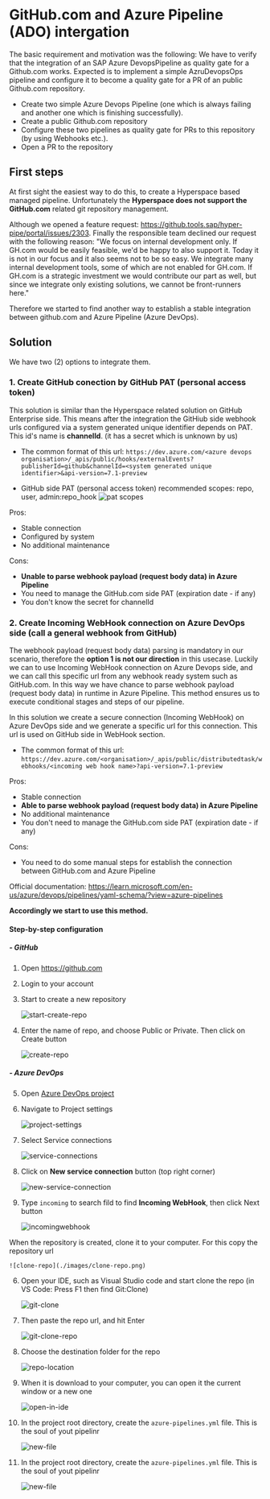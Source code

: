 # GitHub.com and Azure Pipeline (ADO) intergation

The basic requirement and motivation was the following:
We have to verify that the integration of an SAP Azure DevopsPipeline as quality gate for a Github.com works.
Expected is to implement a simple AzruDevopsOps pipeline and configure it to become a quality gate for a PR of an public Github.com repository.

- Create two simple Azure Devops Pipeline (one which is always failing and another one which is finishing successfully).
- Create a public Github.com repository
- Configure these two pipelines as quality gate for PRs to this repository (by using Webhooks etc.).
- Open a PR to the repository

## First steps

At first sight the easiest way to do this, to create a Hyperspace based managed pipeline. Unfortunately the **Hyperspace does not support the GitHub.com** related git repository management.

Although we opened a feature request: https://github.tools.sap/hyper-pipe/portal/issues/2303. Finally the responsible team declined our request with the following reason:
"We focus on internal development only. If GH.com would be easily feasible, we'd be happy to also support it. Today it is not in our focus and it also seems not to be so easy. We integrate many internal development tools, some of which are not enabled for GH.com. If GH.com is a strategic investment we would contribute our part as well, but since we integrate only existing solutions, we cannot be front-runners here."

Therefore we started to find another way to establish a stable integration between github.com and Azure Pipeline (Azure DevOps).

## Solution

We have two (2) options to integrate them.

### 1. Create GitHub conection by GitHub PAT (personal access token)

This solution is similar than the Hyperspace related solution on GitHub Enterprise side. This means after the integration the GitHiub side webhook urls configured via a system generated unique identifier depends on PAT. This id's name is **channelId**. (it has a secret which is unknown by us)

- The common format of this url: `https://dev.azure.com/<azure devops organisation>/_apis/public/hooks/externalEvents?publisherId=github&channelId=<system generated unique identifier>&api-version=7.1-preview`

- GitHub side PAT (personal access token) recommended scopes: repo, user, admin:repo_hook
  ![pat scopes](./images/pat-recommended-scopes.png)

Pros:

- Stable connection
- Configured by system
- No additional maintenance

Cons:

- **Unable to parse webhook payload (request body data) in Azure Pipeline**
- You need to manage the GitHub.com side PAT (expiration date - if any)
- You don't know the secret for channelId

### 2. Create Incoming WebHook connection on Azure DevOps side (call a general webhook from GitHub)

The webhook payload (request body data) parsing is mandatory in our scenario, therefore the **option 1 is not our direction** in this usecase.
Luckily we can to use Incoming WebHook connection on Azure Devops side, and we can call this specific url from any webhook ready system such as GitHub.com.
In this way we have chance to parse webhook payload (request body data) in runtime in Azure Pipeline. This method ensures us to execute conditional stages and steps of our pipeline.

In this solution we create a secure connection (Incoming WebHook) on Azure DevOps side and we generate a specific url for this connection. This url is used on GitHub side in WebHook section.

- The common format of this url: `https://dev.azure.com/<organisation>/_apis/public/distributedtask/webhooks/<incoming web hook name>?api-version=7.1-preview`

Pros:

- Stable connection
- **Able to parse webhook payload (request body data) in Azure Pipeline**
- No additional maintenance
- You don't need to manage the GitHub.com side PAT (expiration date - if any)

Cons:

- You need to do some manual steps for establish the connection between GitHub.com and Azure Pipeline

Official documentation: https://learn.microsoft.com/en-us/azure/devops/pipelines/yaml-schema/?view=azure-pipelines

**Accordingly we start to use this method.**

#### **Step-by-step configuration**

##### - GitHub

1. Open https://github.com
2. Login to your account
3. Start to create a new repository

   ![start-create-repo](./images/start-create-repo.png)

4. Enter the name of repo, and choose Public or Private. Then click on Create button

    ![create-repo](./images/create-repo.png)

##### - Azure DevOps

5. Open [Azure DevOps project](https://dev.azure.com/hyperspace-pipelines/neighbors-team) 

6. Navigate to Project settings

    ![project-settings](./images/project-settings.png)

7. Select Service connections

    ![service-connections](./images/service-connections.png)

8. Click on **New service connection** button (top right corner)

    ![new-service-connection](./images/new-service-connection.png)

9. Type `incoming` to search fild to find **Incoming WebHook**, then click Next button

    ![incomingwebhook](./images/incomingwebhook.png)

When the repository is created, clone it to your computer. For this copy the repository url

    ![clone-repo](./images/clone-repo.png)

6. Open your IDE, such as Visual Studio code and start clone the repo (in VS Code: Press F1 then find Git:Clone)

    ![git-clone](./images/git-clone.png) 

7. Then paste the repo url, and hit Enter

    ![git-clone-repo](./images/git-clone-repo.png) 

8. Choose the destination folder for the repo

    ![repo-location](./images/repo-location.png) 

9. When it is download to your computer, you can open it the current window or  a new one

    ![open-in-ide](./images/open-in-ide.png) 

10. In the project root directory, create the `azure-pipelines.yml` file. This is the soul of yout pipelinr

    ![new-file](./images/new-file.png) 

10. In the project root directory, create the `azure-pipelines.yml` file. This is the soul of yout pipelinr

    ![new-file](./images/new-file.png) 

